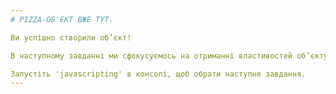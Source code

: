 ```yaml
---
# PIZZA-ОБ'ЄКТ ВЖЕ ТУТ.

Ви успішно створили об’єкт!

В наступному завданні ми сфокусуємось на отриманні властивостей об’єкту.

Запустіть 'javascripting' в консолі, щоб обрати наступне завдання.
---
```


